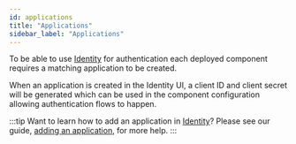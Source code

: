 ```yaml
---
id: applications
title: "Applications"
sidebar_label: "Applications"
---
```


To be able to use [Identity](/self-managed/identity/what-is-identity.md) for authentication
each deployed component requires a matching application to be created.

When an application is created in the Identity UI, a client ID and client secret will be generated which can be
used in the component configuration allowing authentication flows to happen.

:::tip Want to learn how to add an application in [Identity](/self-managed/identity/what-is-identity.md)?
Please see our guide, [adding an application](/self-managed/identity/guides/adding-an-application.md), for more help.
:::
